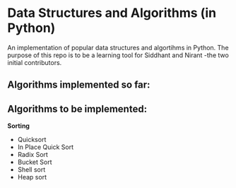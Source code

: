 Data Structures and Algorithms (in Python)
==========

An implementation of popular data structures and algortihms in Python. 
The purpose of this repo is to be a learning tool for Siddhant and Nirant -the two initial contributors. 

Algorithms implemented so far:
------------------------------------

Algorithms to be implemented:
------------------------------------

**Sorting**
* Quicksort
* In Place Quick Sort
* Radix Sort
* Bucket Sort
* Shell sort
* Heap sort
